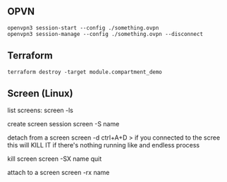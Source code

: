 ## OPVN
    openvpn3 session-start --config ./something.ovpn
    openvpn3 session-manage --config ./something.ovpn --disconnect
    
## Terraform
    terraform destroy -target module.compartment_demo
    
## Screen (Linux)
list screens:
	screen -ls

create screen session
    screen -S name

detach from a screen
    screen -d 
    ctrl+A+D > if you connected to the scree this will KILL IT if there's nothing running like and endless process

kill screen
    screen -SX name quit


attach to a screen
    screen -rx name
